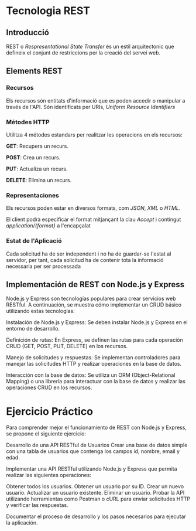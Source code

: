 # Tecnologia REST

## Introducció
REST o  _Respresentational State Transfer_ és un estil arquitectonic que defineix el conjunt de restriccions per la creació del servei web.
<!-- Representational State Transfer (REST) es un estilo arquitectónico que define un conjunto de restricciones para la creación de servicios web. Es ampliamente utilizado en el desarrollo de aplicaciones web para permitir la comunicación entre sistemas distribuidos. A continuación, se detallan los elementos esenciales de REST y cómo se aplican en el desarrollo de APIs. -->

## Elements REST
### Recursos
Els recursos són entitats d'informació que es poden accedir o manipular a través de l'API. Són identificats per URIs, _Uniform Resource Identifiers_

### Métodes HTTP
Utilitza 4 métodes estandars per realitzar les operacions en els recursos:

**GET**: Recupera un recurs.

**POST**: Crea un recurs.

**PUT**: Actualiza un recurs.

**DELETE**: Elimina un recurs.

### Representaciones
Els recursos poden estar en diversos formats, com _JSON_, _XML_ o _HTML_.  

El client podrà especificar el format mitjançant la clau _Accept_ i contingut _application/{format}_ a l'encapçalat

### Estat de l'Aplicació
Cada solicitud ha de ser independent i no ha de guardar-se l'estat al servidor, per tant, cada solicitud ha de contenir tota la informació necessaria per ser processada


## Implementación de REST con Node.js y Express
Node.js y Express son tecnologías populares para crear servicios web RESTful. A continuación, se muestra cómo implementar un CRUD básico utilizando estas tecnologías:

Instalación de Node.js y Express: Se deben instalar Node.js y Express en el entorno de desarrollo.

Definición de rutas: En Express, se definen las rutas para cada operación CRUD (GET, POST, PUT, DELETE) en los recursos.

Manejo de solicitudes y respuestas: Se implementan controladores para manejar las solicitudes HTTP y realizar operaciones en la base de datos.

Interacción con la base de datos: Se utiliza un ORM (Object-Relational Mapping) o una librería para interactuar con la base de datos y realizar las operaciones CRUD en los recursos.

# Ejercicio Práctico
Para comprender mejor el funcionamiento de REST con Node.js y Express, se propone el siguiente ejercicio:

Desarrollo de una API RESTful de Usuarios
Crear una base de datos simple con una tabla de usuarios que contenga los campos id, nombre, email y edad.

Implementar una API RESTful utilizando Node.js y Express que permita realizar las siguientes operaciones:

Obtener todos los usuarios.
Obtener un usuario por su ID.
Crear un nuevo usuario.
Actualizar un usuario existente.
Eliminar un usuario.
Probar la API utilizando herramientas como Postman o cURL para enviar solicitudes HTTP y verificar las respuestas.

Documentar el proceso de desarrollo y los pasos necesarios para ejecutar la aplicación.
